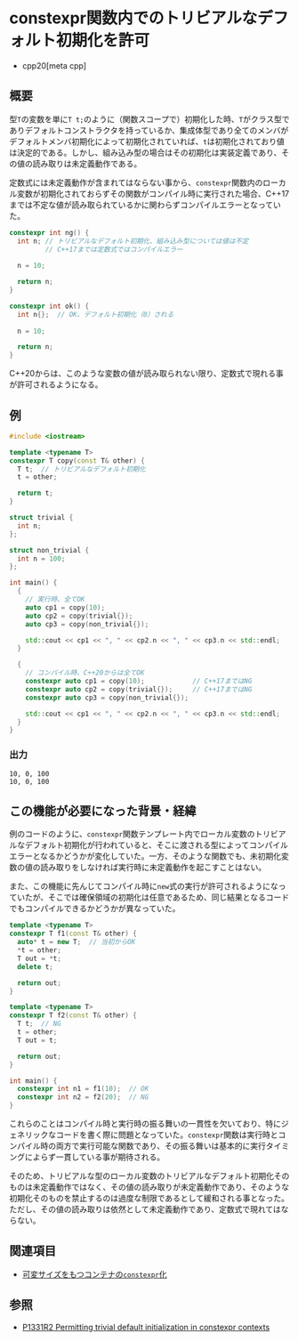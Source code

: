 # constexpr関数内でのトリビアルなデフォルト初期化を許可
* cpp20[meta cpp]

## 概要

型`T`の変数を単に`T t;`のように（関数スコープで）初期化した時、`T`がクラス型でありデフォルトコンストラクタを持っているか、集成体型であり全てのメンバがデフォルトメンバ初期化によって初期化されていれば、`t`は初期化されており値は決定的である。しかし、組み込み型の場合はその初期化は実装定義であり、その値の読み取りは未定義動作である。

定数式には未定義動作が含まれてはならない事から、`constexpr`関数内のローカル変数が初期化されておらずその関数がコンパイル時に実行された場合、C++17までは不定な値が読み取られているかに関わらずコンパイルエラーとなっていた。

```cpp
constexpr int ng() {
  int n; // トリビアルなデフォルト初期化、組み込み型については値は不定
         // C++17までは定数式ではコンパイルエラー
  
  n = 10;

  return n;
}

constexpr int ok() {
  int n{};  // OK、デフォルト初期化（0）される
  
  n = 10;

  return n;
}
```

C++20からは、このような変数の値が読み取られない限り、定数式で現れる事が許可されるようになる。


## 例

```cpp example
#include <iostream>

template <typename T>
constexpr T copy(const T& other) {
  T t;  // トリビアルなデフォルト初期化
  t = other;

  return t;
}

struct trivial {
  int n;
};

struct non_trivial {
  int n = 100;
};

int main() {
  {
    // 実行時、全てOK
    auto cp1 = copy(10);
    auto cp2 = copy(trivial{});
    auto cp3 = copy(non_trivial{});

    std::cout << cp1 << ", " << cp2.n << ", " << cp3.n << std::endl;
  }

  {
    // コンパイル時、C++20からは全てOK
    constexpr auto cp1 = copy(10);            // C++17まではNG
    constexpr auto cp2 = copy(trivial{});     // C++17まではNG
    constexpr auto cp3 = copy(non_trivial{});

    std::cout << cp1 << ", " << cp2.n << ", " << cp3.n << std::endl;
  }
}
```

### 出力
```
10, 0, 100
10, 0, 100
```

## この機能が必要になった背景・経緯

例のコードのように、`constexpr`関数テンプレート内でローカル変数のトリビアルなデフォルト初期化が行われていると、そこに渡される型によってコンパイルエラーとなるかどうかが変化していた。一方、そのような関数でも、未初期化変数の値の読み取りをしなければ実行時に未定義動作を起こすことはない。

また、この機能に先んじてコンパイル時に`new`式の実行が許可されるようになっていたが、そこでは確保領域の初期化は任意であるため、同じ結果となるコードでもコンパイルできるかどうかが異なっていた。

```cpp
template <typename T>
constexpr T f1(const T& other) {
  auto* t = new T;  // 当初からOK
  *t = other;
  T out = *t; 
  delete t;

  return out;
}

template <typename T>
constexpr T f2(const T& other) {
  T t;  // NG
  t = other; 
  T out = t; 

  return out;
}

int main() {
  constexpr int n1 = f1(10);  // OK
  constexpr int n2 = f2(20);  // NG
}
```

これらのことはコンパイル時と実行時の振る舞いの一貫性を欠いており、特にジェネリックなコードを書く際に問題となっていた。`constexpr`関数は実行時とコンパイル時の両方で実行可能な関数であり、その振る舞いは基本的に実行タイミングによらず一貫している事が期待される。

そのため、トリビアルな型のローカル変数のトリビアルなデフォルト初期化そのものは未定義動作ではなく、その値の読み取りが未定義動作であり、そのような初期化そのものを禁止するのは過度な制限であるとして緩和される事となった。ただし、その値の読み取りは依然として未定義動作であり、定数式で現れてはならない。

## 関連項目

- [可変サイズをもつコンテナの`constexpr`化](more_constexpr_containers.md)

## 参照

- [P1331R2 Permitting trivial default initialization in constexpr contexts](http://www.open-std.org/jtc1/sc22/wg21/docs/papers/2019/p1331r2.pdf)